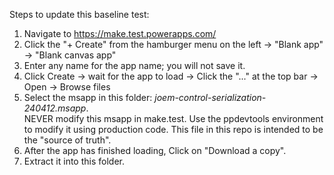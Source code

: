 Steps to update this baseline test:
1. Navigate to https://make.test.powerapps.com/
1. Click the "+ Create" from the hamburger menu on the left -> "Blank app" -> "Blank canvas app"
1. Enter any name for the app name; you will not save it.
1. Click Create -> wait for the app to load -> Click the "..." at the top bar  -> Open -> Browse files
1. Select the msapp in this folder: *joem-control-serialization-240412.msapp*.  
   NEVER modify this msapp in make.test. Use the ppdevtools environment to modify it using production code. This file in this repo is intended to be the "source of truth".
1. After the app has finished loading, Click on "Download a copy".
1. Extract it into this folder.
